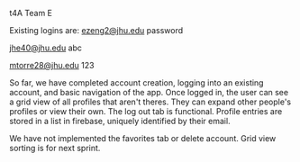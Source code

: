 t4A
Team E

Existing logins are:
ezeng2@jhu.edu
password

jhe40@jhu.edu
abc

mtorre28@jhu.edu
123

So far, we have completed account creation, logging into an existing account, and basic navigation of the app. Once logged in, the user can see a grid view of all profiles that aren't theres. They can expand other people's profiles or view their own. The log out tab is functional. Profile entries are stored in a list in firebase, uniquely identified by their email.

We have not implemented the favorites tab or delete account. Grid view sorting is for next sprint.